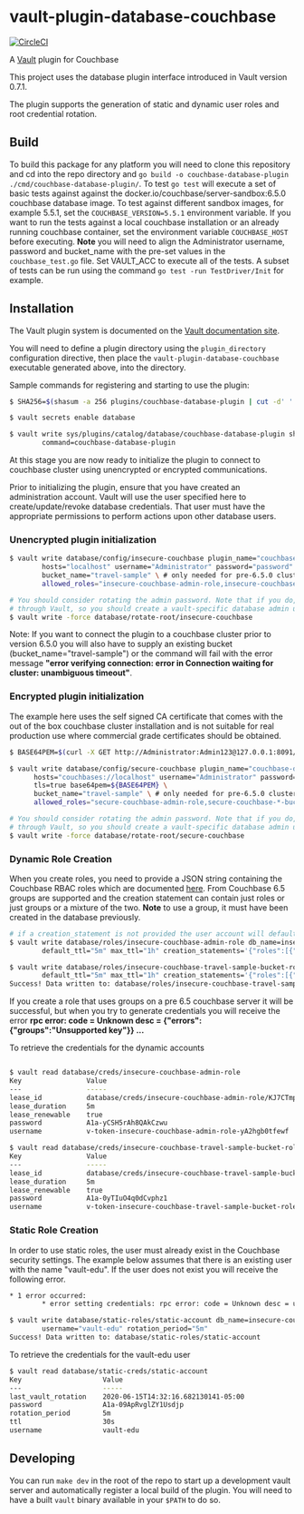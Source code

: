 # vault-plugin-database-couchbase

[![CircleCI](https://circleci.com/gh/hashicorp/vault-plugin-database-couchbase.svg?style=svg)](https://circleci.com/gh/hashicorp/vault-plugin-database-couchbase)

A [Vault](https://www.vaultproject.io) plugin for Couchbase

This project uses the database plugin interface introduced in Vault version 0.7.1.

The plugin supports the generation of static and dynamic user roles and root credential rotation.

## Build

To build this package for any platform you will need to clone this repository and cd into the repo directory and `go build -o couchbase-database-plugin ./cmd/couchbase-database-plugin/`. To test `go test` will execute a set of basic tests against against the docker.io/couchbase/server-sandbox:6.5.0 couchbase database image. To test against different sandbox images, for example 5.5.1, set the `COUCHBASE_VERSION=5.5.1` environment variable. If you want to run the tests against a local couchbase installation or an already running couchbase container, set the environment variable `COUCHBASE_HOST` before executing. **Note** you will need to align the Administrator username, password and bucket_name with the pre-set values in the `couchbase_test.go` file. Set VAULT_ACC to execute all of the tests. A subset of tests can be run using the command `go test -run TestDriver/Init` for example.

## Installation

The Vault plugin system is documented on the [Vault documentation site](https://www.vaultproject.io/docs/internals/plugins.html).

You will need to define a plugin directory using the `plugin_directory` configuration directive, then place the
`vault-plugin-database-couchbase` executable generated above, into the directory.

Sample commands for registering and starting to use the plugin:

```bash
$ SHA256=$(shasum -a 256 plugins/couchbase-database-plugin | cut -d' ' -f1)

$ vault secrets enable database

$ vault write sys/plugins/catalog/database/couchbase-database-plugin sha256=$SHA256 \
        command=couchbase-database-plugin
```

At this stage you are now ready to initialize the plugin to connect to couchbase cluster using unencrypted or encrypted communications.

Prior to initializing the plugin, ensure that you have created an administration account. Vault will use the user specified here to create/update/revoke database credentials. That user must have the appropriate permissions to perform actions upon other database users.

### Unencrypted plugin initialization

```bash
$ vault write database/config/insecure-couchbase plugin_name="couchbase-database-plugin" \
        hosts="localhost" username="Administrator" password="password" \
        bucket_name="travel-sample" \ # only needed for pre-6.5.0 clusters
        allowed_roles="insecure-couchbase-admin-role,insecure-couchbase-*-bucket-role,static-account"

# You should consider rotating the admin password. Note that if you do, the new password will never be made available
# through Vault, so you should create a vault-specific database admin user for this.
$ vault write -force database/rotate-root/insecure-couchbase

 ```

Note: If you want to connect the plugin to a couchbase cluster prior to version 6.5.0 you will also have to supply an existing bucket (bucket_name="travel-sample") or the command will fail with the error message **"error verifying connection: error in Connection waiting for cluster: unambiguous timeout"**.

### Encrypted plugin initialization

The example here uses the self signed CA certificate that comes with the out of the box couchbase cluster installation and is not suitable for real production use where commercial grade certificates should be obtained.

```bash
$ BASE64PEM=$(curl -X GET http://Administrator:Admin123@127.0.0.1:8091/pools/default/certificate|base64 -w0)

$ vault write database/config/secure-couchbase plugin_name="couchbase-database-plugin" \
      hosts="couchbases://localhost" username="Administrator" password="password" \
      tls=true base64pem=${BASE64PEM} \
      bucket_name="travel-sample" \ # only needed for pre-6.5.0 clusters
      allowed_roles="secure-couchbase-admin-role,secure-couchbase-*-bucket-role,static-account"

# You should consider rotating the admin password. Note that if you do, the new password will never be made available
# through Vault, so you should create a vault-specific database admin user for this.
$ vault write -force database/rotate-root/secure-couchbase
```

### Dynamic Role Creation

When you create roles, you need to provide a JSON string containing the Couchbase RBAC roles which are documented [here](https://docs.couchbase.com/server/6.5/learn/security/roles.html). From Couchbase 6.5 groups are supported and the creation statement can contain just roles or just groups or a mixture of the two. **Note** to use a group, it must have been created in the database previously.

```bash
# if a creation_statement is not provided the user account will default to read only admin, '{"roles":[{"role":"ro_admin"}]}'
$ vault write database/roles/insecure-couchbase-admin-role db_name=insecure-couchbase \
        default_ttl="5m" max_ttl="1h" creation_statements='{"roles":[{"role":"admin"}],"groups":["Supervisor"]}'

$ vault write database/roles/insecure-couchbase-travel-sample-bucket-role db_name=insecure-couchbase \
        default_ttl="5m" max_ttl="1h" creation_statements='{"roles":[{"role":"bucket_full_access","bucket_name":"travel-sample"}]}'
Success! Data written to: database/roles/insecure-couchbase-travel-sample-bucket-role
```

If you create a role that uses groups on a pre 6.5 couchbase server it will be successful, but when you try to generate credentials
you will receive the error **rpc error: code = Unknown desc = {"errors":{"groups":"Unsupported key"}} ...**

To retrieve the credentials for the dynamic accounts

```bash

$ vault read database/creds/insecure-couchbase-admin-role
Key                Value
---                -----
lease_id           database/creds/insecure-couchbase-admin-role/KJ7CTmpFni6U6BCDJ14HcmDm
lease_duration     5m
lease_renewable    true
password           A1a-yCSH5rAh8QAkCzwu
username           v-token-insecure-couchbase-admin-role-yA2hgb0tfewf

$ vault read database/creds/insecure-couchbase-travel-sample-bucket-role
Key                Value
---                -----
lease_id           database/creds/insecure-couchbase-travel-sample-bucket-role/OzHdfkIZdeY9p8kjdWur512j
lease_duration     5m
lease_renewable    true
password           A1a-0yTIuO4q0dCvphz1
username           v-token-insecure-couchbase-travel-sample-bucket-role-iN5

```

### Static Role Creation

In order to use static roles, the user must already exist in the Couchbase security settings. The example below assumes that there is an existing user with the name "vault-edu". If the user does not exist you will receive the following error.

```bash
* 1 error occurred:
        * error setting credentials: rpc error: code = Unknown desc = user not found | {"unique_id":"74f229fd-b3b3-4036-9673-312adae094bb","endpoint":"http://localhost:8091"}
```

```bash
$ vault write database/static-roles/static-account db_name=insecure-couchbase \
        username="vault-edu" rotation_period="5m"
Success! Data written to: database/static-roles/static-account
````

To retrieve the credentials for the vault-edu user

```bash
$ vault read database/static-creds/static-account
Key                    Value
---                    -----
last_vault_rotation    2020-06-15T14:32:16.682130141-05:00
password               A1a-09ApRvglZY1Usdjp
rotation_period        5m
ttl                    30s
username               vault-edu
```

## Developing

You can run `make dev` in the root of the repo to start up a development vault server and automatically register a local build of the plugin. You will need to have a built `vault` binary available in your `$PATH` to do so.
